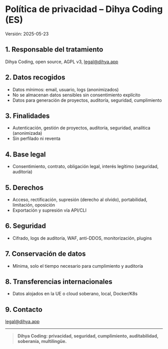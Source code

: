 # Política de privacidad – Dihya Coding (ES)

Versión: 2025-05-23

## 1. Responsable del tratamiento
Dihya Coding, open source, AGPL v3, legal@dihya.app

## 2. Datos recogidos
- Datos mínimos: email, usuario, logs (anonimizados)
- No se almacenan datos sensibles sin consentimiento explícito
- Datos para generación de proyectos, auditoría, seguridad, cumplimiento

## 3. Finalidades
- Autenticación, gestión de proyectos, auditoría, seguridad, analítica (anonimizada)
- Sin perfilado ni reventa

## 4. Base legal
- Consentimiento, contrato, obligación legal, interés legítimo (seguridad, auditoría)

## 5. Derechos
- Acceso, rectificación, supresión (derecho al olvido), portabilidad, limitación, oposición
- Exportación y supresión vía API/CLI

## 6. Seguridad
- Cifrado, logs de auditoría, WAF, anti-DDOS, monitorización, plugins

## 7. Conservación de datos
- Mínima, solo el tiempo necesario para cumplimiento y auditoría

## 8. Transferencias internacionales
- Datos alojados en la UE o cloud soberano, local, Docker/K8s

## 9. Contacto
legal@dihya.app

---

> **Dihya Coding: privacidad, seguridad, cumplimiento, auditabilidad, soberanía, multilingüe.**

